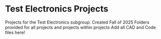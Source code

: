 # Test Electronics Projects
Projects for the Test Electronics subgroup. Created Fall of 2025
Folders provided for all projects and projects within projects
Add all CAD and Code files here!
